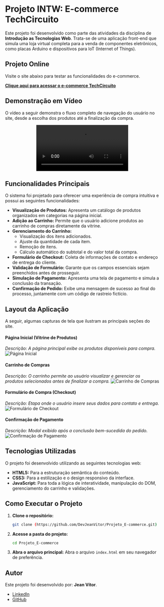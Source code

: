 # Projeto INTW: E-commerce TechCircuito

Este projeto foi desenvolvido como parte das atividades da disciplina de **Introdução as Tecnologias Web**. Trata-se de uma aplicação front-end que simula uma loja virtual completa para a venda de componentes eletrônicos, como placas Arduino e dispositivos para IoT (Internet of Things).

## Projeto Online

Visite o site abaixo para testar as funcionalidades do e-commerce.

**[Clique aqui para acessar o e-commerce TechCircuito](https://devjeanvitor.github.io/Projeto_E-commerce/)**
## Demonstração em Vídeo

O vídeo a seguir demonstra o fluxo completo de navegação do usuário no site, desde a escolha dos produtos até a finalização da compra.

<div align="center">
  <video src="https://github.com/user-attachments/assets/5b3e1ca9-8795-447a-85f9-1463f392b69d" controls="controls" style="max-width: 800px;"></video>
</div>

## Funcionalidades Principais

O sistema foi projetado para oferecer uma experiência de compra intuitiva e possui as seguintes funcionalidades:

- **Visualização de Produtos:** Apresenta um catálogo de produtos organizados em categorias na página inicial.
- **Adição ao Carrinho:** Permite que o usuário adicione produtos ao carrinho de compras diretamente da vitrine.
- **Gerenciamento do Carrinho:**
  - Visualização dos itens adicionados.
  - Ajuste da quantidade de cada item.
  - Remoção de itens.
  - Cálculo automático do subtotal e do valor total da compra.
- **Formulário de Checkout:** Coleta de informações de contato e endereço de entrega do cliente.
- **Validação de Formulário:** Garante que os campos essenciais sejam preenchidos antes de prosseguir.
- **Simulação de Pagamento:** Apresenta uma tela de pagamento e simula a conclusão da transação.
- **Confirmação de Pedido:** Exibe uma mensagem de sucesso ao final do processo, juntamente com um código de rastreio fictício.

## Layout da Aplicação

A seguir, algumas capturas de tela que ilustram as principais seções do site.

#### Página Inicial (Vitrine de Produtos)
*Descrição: A página principal exibe os produtos disponíveis para compra.*
![Página Inicial](https://github.com/user-attachments/assets/7aa4456f-7a03-4787-a825-b20778bc9401)

#### Carrinho de Compras
*Descrição: O carrinho permite ao usuário visualizar e gerenciar os produtos selecionados antes de finalizar a compra.*
![Carrinho de Compras](https://github.com/user-attachments/assets/3dd8325d-6bee-4efb-83ea-67fb3accd664)

#### Formulário de Compra (Checkout)
*Descrição: Etapa onde o usuário insere seus dados para contato e entrega.*
![Formulário de Checkout](https://github.com/user-attachments/assets/e67733a3-f65b-41c5-8b26-04a2a02bf72c)

#### Confirmação de Pagamento
*Descrição: Modal exibido após a conclusão bem-sucedida do pedido.*
![Confirmação de Pagamento](https://github.com/user-attachments/assets/cc826ef5-eee2-4d42-9b16-00025cd33653)

## Tecnologias Utilizadas

O projeto foi desenvolvido utilizando as seguintes tecnologias web:

- **HTML5:** Para a estruturação semântica do conteúdo.
- **CSS3:** Para a estilização e o design responsivo da interface.
- **JavaScript:** Para toda a lógica de interatividade, manipulação do DOM, gerenciamento do carrinho e validações.

## Como Executar o Projeto

1.  **Clone o repositório:**
    ```bash
    git clone (https://github.com/DevJeanVitor/Projeto_E-commerce.git)
    ```
2.  **Acesse a pasta do projeto:**
    ```bash
    cd Projeto_E-commerce
    ```
3.  **Abra o arquivo principal:**
    Abra o arquivo `index.html` em seu navegador de preferência.

## Autor

Este projeto foi desenvolvido por: **Jean Vítor**.



- [LinkedIn](www.linkedin.com/in/devjeanvitor)
- [GitHub](https://github.com/DevJeanVitor)
